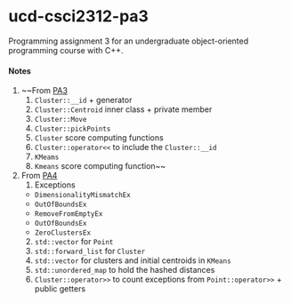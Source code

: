 # ucd-csci2312-pa3
Programming assignment 3 for an undergraduate object-oriented programming course with C++.

#### Notes
1. ~~From [PA3](https://ucdenver.instructure.com/courses/327553/pages/programming-assignment-3)
   1. `Cluster::__id` + generator
   2. `Cluster::Centroid` inner class + private member
   3. `Cluster::Move`
   4. `Cluster::pickPoints`
   5. `Cluster` score computing functions
   6. `Cluster::operator<<` to include the `Cluster::__id`
   7. `KMeams`
   8. `Kmeans` score computing function~~
2. From [PA4](https://ucdenver.instructure.com/courses/327552/pages/programming-assignment-4)
   1. Exceptions
     * `DimensionalityMismatchEx`
     * `OutOfBoundsEx`
     * `RemoveFromEmptyEx`
     * `OutOfBoundsEx`
     * `ZeroClustersEx`
   2. `std::vector` for `Point`
   3. `std::forward_list` for `Cluster`
   4. `std::vector` for clusters and initial centroids in `KMeans`
   5. `std::unordered_map` to hold the hashed distances
   6. `Cluster::operator>>` to count exceptions from `Point::operator>>` + public getters
   
